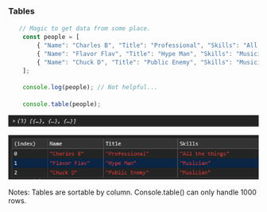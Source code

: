 ### Tables 

```javascript
   // Magic to get data from some place.
    const people = [
        { "Name": "Charles B", "Title": "Professional", "Skills": "All the things" },
        { "Name": "Flavor Flav", "Title": "Hype Man", "Skills": "Musician" },
        { "Name": "Chuck D", "Title": "Public Enemy", "Skills": "Musician" }
    ];

    console.log(people); // Not helpful...

    console.table(people);
```

![Console log tabular data](./images/tables-1.png "Tables")

![Console tabular data](./images/tables-2.png "Tables") <!-- .element class="fragment" -->

Notes:
Tables are sortable by column.
Console.table() can only handle 1000 rows.